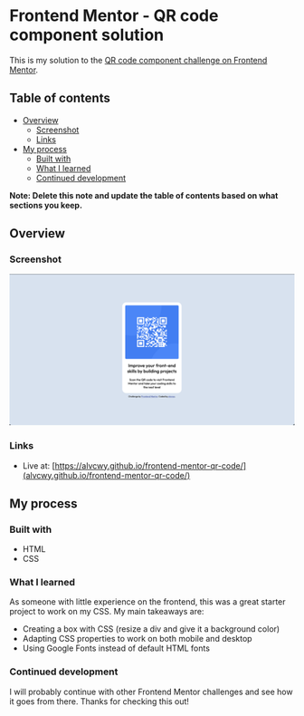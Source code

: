 # Frontend Mentor - QR code component solution

This is my solution to the [QR code component challenge on Frontend Mentor](https://www.frontendmentor.io/challenges/qr-code-component-iux_sIO_H).

## Table of contents

- [Overview](#overview)
  - [Screenshot](#screenshot)
  - [Links](#links)
- [My process](#my-process)
  - [Built with](#built-with)
  - [What I learned](#what-i-learned)
  - [Continued development](#continued-development)

**Note: Delete this note and update the table of contents based on what sections you keep.**

## Overview

### Screenshot

![](./images/my_solution.png)

### Links

- Live at: [https://alvcwy.github.io/frontend-mentor-qr-code/](alvcwy.github.io/frontend-mentor-qr-code/)

## My process

### Built with

- HTML
- CSS

### What I learned

As someone with little experience on the frontend, this was a great starter project to work on my CSS. My main takeaways are:
- Creating a box with CSS (resize a div and give it a background color)
- Adapting CSS properties to work on both mobile and desktop
- Using Google Fonts instead of default HTML fonts

### Continued development

I will probably continue with other Frontend Mentor challenges and see how it goes from there. Thanks for checking this out!
